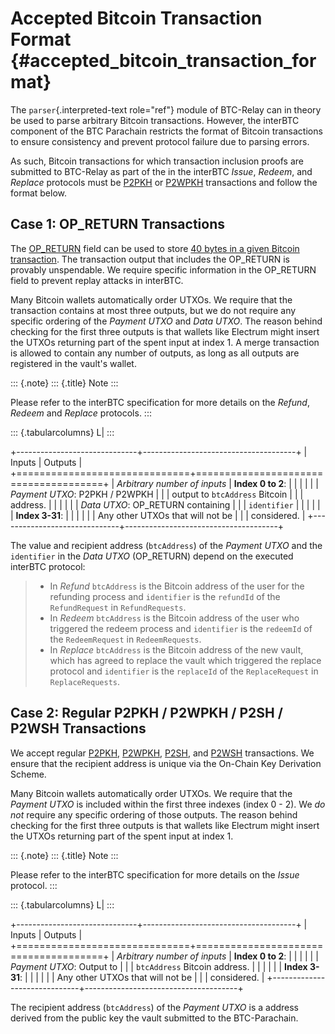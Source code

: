 Accepted Bitcoin Transaction Format {#accepted_bitcoin_transaction_format}
===================================

The `parser`{.interpreted-text role="ref"} module of BTC-Relay can in
theory be used to parse arbitrary Bitcoin transactions. However, the
interBTC component of the BTC Parachain restricts the format of Bitcoin
transactions to ensure consistency and prevent protocol failure due to
parsing errors.

As such, Bitcoin transactions for which transaction inclusion proofs are
submitted to BTC-Relay as part of the in the interBTC *Issue*, *Redeem*,
and *Replace* protocols must be
[P2PKH](https://en.bitcoinwiki.org/wiki/Pay-to-Pubkey_Hash) or
[P2WPKH](https://github.com/libbitcoin/libbitcoin-system/wiki/P2WPKH-Transactions)
transactions and follow the format below.

Case 1: OP\_RETURN Transactions
-------------------------------

The [OP\_RETURN](https://en.bitcoin.it/wiki/OP_RETURN) field can be used
to store [40 bytes in a given Bitcoin
transaction](https://bitcoin.stackexchange.com/questions/29554/explanation-of-what-an-op-return-transaction-looks-like).
The transaction output that includes the OP\_RETURN is provably
unspendable. We require specific information in the OP\_RETURN field to
prevent replay attacks in interBTC.

Many Bitcoin wallets automatically order UTXOs. We require that the
transaction contains at most three outputs, but we do not require any
specific ordering of the *Payment UTXO* and *Data UTXO*. The reason
behind checking for the first three outputs is that wallets like
Electrum might insert the UTXOs returning part of the spent input at
index 1. A merge transaction is allowed to contain any number of
outputs, as long as all outputs are registered in the vault\'s wallet.

::: {.note}
::: {.title}
Note
:::

Please refer to the interBTC specification for more details on the
*Refund*, *Redeem* and *Replace* protocols.
:::

::: {.tabularcolumns}
L\|
:::

+------------------------------+--------------------------------------+
| Inputs                       | Outputs                              |
+==============================+======================================+
| *Arbitrary number of inputs* | **Index 0 to 2**:                    |
|                              |                                      |
|                              | *Payment UTXO*: P2PKH / P2WPKH       |
|                              | output to `btcAddress` Bitcoin       |
|                              | address.                             |
|                              |                                      |
|                              | *Data UTXO*: OP\_RETURN containing   |
|                              | `identifier`                         |
|                              |                                      |
|                              | **Index 3-31**:                      |
|                              |                                      |
|                              | Any other UTXOs that will not be     |
|                              | considered.                          |
+------------------------------+--------------------------------------+

The value and recipient address (`btcAddress`) of the *Payment UTXO* and
the `identifier` in the *Data UTXO* (OP\_RETURN) depend on the executed
interBTC protocol:

> -   In *Refund* `btcAddress` is the Bitcoin address of the user for
>     the refunding process and `identifier` is the `refundId` of the
>     `RefundRequest` in `RefundRequests`.
> -   In *Redeem* `btcAddress` is the Bitcoin address of the user who
>     triggered the redeem process and `identifier` is the `redeemId` of
>     the `RedeemRequest` in `RedeemRequests`.
> -   In *Replace* `btcAddress` is the Bitcoin address of the new vault,
>     which has agreed to replace the vault which triggered the replace
>     protocol and `identifier` is the `replaceId` of the
>     `ReplaceRequest` in `ReplaceRequests`.

Case 2: Regular P2PKH / P2WPKH / P2SH / P2WSH Transactions
----------------------------------------------------------

We accept regular
[P2PKH](https://en.bitcoinwiki.org/wiki/Pay-to-Pubkey_Hash),
[P2WPKH](https://github.com/libbitcoin/libbitcoin-system/wiki/P2WPKH-Transactions),
[P2SH](https://github.com/libbitcoin/libbitcoin-system/wiki/P2SH(P2WSH)-Transactions),
and
[P2WSH](https://github.com/libbitcoin/libbitcoin-system/wiki/P2WSH-Transactions)
transactions. We ensure that the recipient address is unique via the
On-Chain Key Derivation Scheme.

Many Bitcoin wallets automatically order UTXOs. We require that the
*Payment UTXO* is included within the first three indexes (index 0 - 2).
We *do not* require any specific ordering of those outputs. The reason
behind checking for the first three outputs is that wallets like
Electrum might insert the UTXOs returning part of the spent input at
index 1.

::: {.note}
::: {.title}
Note
:::

Please refer to the interBTC specification for more details on the
*Issue* protocol.
:::

::: {.tabularcolumns}
L\|
:::

+------------------------------+--------------------------------------+
| Inputs                       | Outputs                              |
+==============================+======================================+
| *Arbitrary number of inputs* | **Index 0 to 2**:                    |
|                              |                                      |
|                              | *Payment UTXO*: Output to            |
|                              | `btcAddress` Bitcoin address.        |
|                              |                                      |
|                              | **Index 3-31**:                      |
|                              |                                      |
|                              | Any other UTXOs that will not be     |
|                              | considered.                          |
+------------------------------+--------------------------------------+

The recipient address (`btcAddress`) of the *Payment UTXO* is a address
derived from the public key the vault submitted to the BTC-Parachain.
